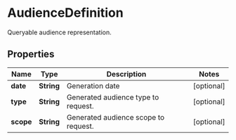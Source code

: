 

# AudienceDefinition

Queryable audience representation.

## Properties

| Name | Type | Description | Notes |
|------------ | ------------- | ------------- | -------------|
|**date** | **String** | Generation date |  [optional] |
|**type** | **String** | Generated audience type to request. |  [optional] |
|**scope** | **String** | Generated audience scope to request. |  [optional] |



